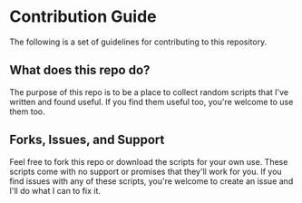 # Contribution Guide

The following is a set of guidelines for contributing to this repository.

## What does this repo do?

The purpose of this repo is to be a place to collect random scripts that I've written and found useful. If you find them useful too, you're welcome to use them too.

## Forks, Issues, and Support

Feel free to fork this repo or download the scripts for your own use. These scripts come with no support or promises that they'll work for you.
If you find issues with any of these scripts, you're welcome to create an issue and I'll do what I can to fix it.
